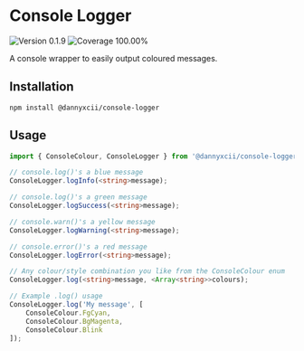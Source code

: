 # Console Logger

<div>
<!-- Version Badge -->
<img src="https://img.shields.io/badge/Version-0.1.9-blue" alt="Version 0.1.9">
<!-- Coverage Badge -->
<img src="https://img.shields.io/badge/Coverage-100.00%25-green" alt="Coverage 100.00%">
</div>

A console wrapper to easily output coloured messages.

## Installation

```shell
npm install @dannyxcii/console-logger
```

## Usage

```typescript
import { ConsoleColour, ConsoleLogger } from '@dannyxcii/console-logger';

// console.log()'s a blue message
ConsoleLogger.logInfo(<string>message);

// console.log()'s a green message
ConsoleLogger.logSuccess(<string>message);

// console.warn()'s a yellow message
ConsoleLogger.logWarning(<string>message);

// console.error()'s a red message
ConsoleLogger.logError(<string>message);

// Any colour/style combination you like from the ConsoleColour enum
ConsoleLogger.log(<string>message, <Array<string>>colours);

// Example .log() usage
ConsoleLogger.log('My message', [
    ConsoleColour.FgCyan, 
    ConsoleColour.BgMagenta, 
    ConsoleColour.Blink
]);
```